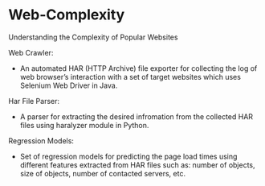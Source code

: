 # Web-Complexity
Understanding the Complexity of Popular Websites

Web Crawler:
 - An automated HAR (HTTP Archive) file exporter for collecting the log of web browser’s interaction with a set of target websites which uses Selenium Web Driver in Java.
 
 Har File Parser:
  - A parser for extracting the desired infromation from the collected HAR files using haralyzer module in Python.
  
Regression Models:
 - Set of regression models for predicting the page load times using different features extracted from HAR files such as: number of objects, size of objects, number of contacted servers, etc.
